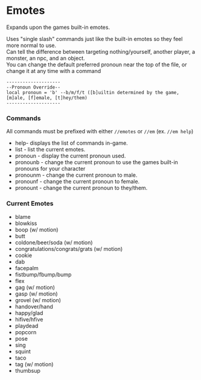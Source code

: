 # Emotes
Expands upon the games built-in emotes.

Uses "single slash" commands just like the built-in emotes so they feel more normal to use.  
Can tell the difference between targeting nothing/yourself, another player, a monster, an npc, and an object.  
You can change the default preferred pronoun near the top of the file, or change it at any time with a command
```
--------------------
--Pronoun Override--
local pronoun = 'b' --b/m/f/t ([b]uiltin determined by the game, [m]ale, [f]emale, [t]hey/them)
--------------------
```

### Commands
All commands must be prefixed with either `//emotes` or `//em` (ex. `//em help`)
* help- displays the list of commands in-game.
* list - list the current emotes.
* pronoun - display the current pronoun used.
* pronounb - change the current pronoun to use the games built-in pronouns for your character
* pronounm - change the current pronoun to male.
* pronounf - change the current pronoun to female.
* pronount - change the current pronoun to they/them.

### Current Emotes
- blame
- blowkiss
- boop (w/ motion)
- butt
- coldone/beer/soda (w/ motion)
- congratulations/congrats/grats (w/ motion)
- cookie
- dab
- facepalm
- fistbump/fbump/bump
- flex
- gag (w/ motion)
- gasp (w/ motion)
- grovel (w/ motion)
- handover/hand
- happy/glad
- hifive/hfive
- playdead
- popcorn
- pose
- sing
- squint
- taco
- tag (w/ motion)
- thumbsup
